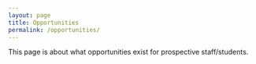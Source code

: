 ```yaml
---
layout: page
title: Opportunities
permalink: /opportunities/
---
```


This page is about what opportunities exist for prospective staff/students.
